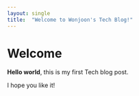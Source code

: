 ```yaml
---
layout: single
title:  "Welcome to Wonjoon's Tech Blog!"
---
```


# Welcome

**Hello world**, this is my first Tech blog post.

I hope you like it!

